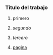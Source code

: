 ### Titulo del trabajo

1. primero
2. _segundo_
3. *tercero*

4. [pagina](https://github.com/Ivancidmol/repositorio_remoto)

